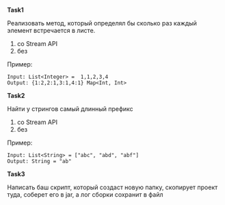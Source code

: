 **Task1**

Реализовать метод, который определял бы сколько раз каждый элемент встречается в листе.
1. со Stream API
2. без

Пример:

    Input: List<Integer> =  1,1,2,3,4
    Output: {1:2,2:1,3:1,4:1} Map<Int, Int>

**Task2**

Найти у стрингов самый длинный префикс
1. со Stream API
2. без

Пример:

    Input: List<String> = ["abc", "abd", "abf"]
    Output: String = "ab"

**Task3**

Написать баш скрипт, который создаст новую папку, 
скопирует проект туда, соберет его в jar, 
а лог сборки сохранит в файл